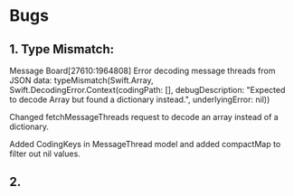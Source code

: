 #  Bugs

## 1.  Type Mismatch:
Message Board[27610:1964808] Error decoding message threads from JSON data: typeMismatch(Swift.Array<Any>, Swift.DecodingError.Context(codingPath: [], debugDescription: "Expected to decode Array<Any> but found a dictionary instead.", underlyingError: nil))

Changed fetchMessageThreads request to decode an array instead of a dictionary.  

Added CodingKeys in MessageThread model and  added compactMap to filter out nil values.

## 2.  
